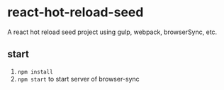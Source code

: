 # react-hot-reload-seed
A react hot reload seed project using gulp, webpack, browserSync, etc.

## start
1. `npm install`
2. `npm start` to start server of browser-sync

